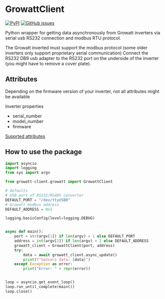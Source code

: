 # GrowattClient

[![PyPI][pypi-releases-shield]][pypi-releases]
[![GitHub issues](https://img.shields.io/github/issues/henols/growatt-client.svg)](https://github.com/henols/growatt-client/issues/)

Python wrapper for getting data asynchronously from Growatt inverters via serial usb RS232 connection and modbus RTU protocol.

The Growatt inverted must support the modbus protocol (some older inverters only support proprietary serial communication)
Connect the RS232 DB9 usb adapter to the RS232 port on the underside of the inverter (you might have to remove a cover plate).

## Attributes

Depending on the firmware version of your inverter, not all attributes might be available

Inverter properties

- serial_number
- model_number
- firmware

[Supprted attributes](attributes.md)

## How to use the package

```py
import asyncio
import logging
from sys import argv

from growatt-client.growatt import GrowattClient

# defaults
# USB port of RS232/RS485 converter
DEFAULT_PORT = "/dev/ttyUSB0"
# Growatt modbus address
DEFAULT_ADDRESS = 0x1

logging.basicConfig(level=logging.DEBUG)


async def main():
    port = str(argv[1]) if len(argv) > 1 else DEFAULT_PORT
    address = int(argv[2]) if len(argv) > 2 else DEFAULT_ADDRESS
    growatt_client = GrowattClient(port, address)
    try:
        data = await growatt_client.async_update()
        print(f"Sensors data: {data}")
    except Exception as error:
        print("Error: " + repr(error))


loop = asyncio.get_event_loop()
loop.run_until_complete(main())
loop.close()
```

[pypi-releases]: https://pypi.org/project/growatt-client
[pypi-releases-shield]: https://img.shields.io/pypi/v/growatt-client
